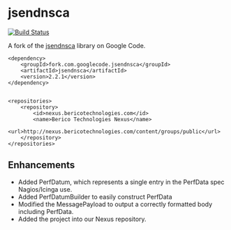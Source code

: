 # jsendnsca

[![Build Status](https://travis-ci.org/Berico-Technologies/jsendnsca.svg)](https://travis-ci.org/Berico-Technologies/jsendnsca)

A fork of the [jsendnsca](https://code.google.com/p/jsendnsca/) library on Google Code.

```
<dependency>
    <groupId>fork.com.googlecode.jsendnsca</groupId>
    <artifactId>jsendnsca</artifactId>
    <version>2.2.1</version>
</dependency>


<repositories>
    <repository>
        <id>nexus.bericotechnologies.com</id>
        <name>Berico Technologies Nexus</name>
        <url>http://nexus.bericotechnologies.com/content/groups/public</url>
    </repository>
</repositories>
```

## Enhancements

- Added PerfDatum, which represents a single entry in the PerfData spec Nagios/Icinga use.
- Added PerfDatumBuilder to easily construct PerfData
- Modified the MessagePayload to output a correctly formatted body including PerfData.
- Added the project into our Nexus repository.
